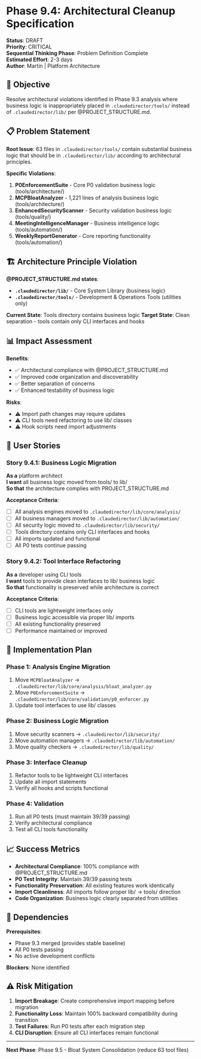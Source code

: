 # Phase 9.4: Architectural Cleanup Specification

**Status**: DRAFT  
**Priority**: CRITICAL  
**Sequential Thinking Phase**: Problem Definition Complete  
**Estimated Effort**: 2-3 days  
**Author**: Martin | Platform Architecture  

## **🎯 Objective**

Resolve architectural violations identified in Phase 9.3 analysis where business logic is inappropriately placed in `.claudedirector/tools/` instead of `.claudedirector/lib/` per @PROJECT_STRUCTURE.md.

## **📋 Problem Statement**

**Root Issue**: 63 files in `.claudedirector/tools/` contain substantial business logic that should be in `.claudedirector/lib/` according to architectural principles.

**Specific Violations**:
1. **P0EnforcementSuite** - Core P0 validation business logic (tools/architecture/)
2. **MCPBloatAnalyzer** - 1,221 lines of analysis business logic (tools/architecture/)
3. **EnhancedSecurityScanner** - Security validation business logic (tools/quality/)
4. **MeetingIntelligenceManager** - Business intelligence logic (tools/automation/)
5. **WeeklyReportGenerator** - Core reporting functionality (tools/automation/)

## **🏗️ Architecture Principle Violation**

**@PROJECT_STRUCTURE.md states**:
- **`.claudedirector/lib/`** - Core System Library (business logic)
- **`.claudedirector/tools/`** - Development & Operations Tools (utilities only)

**Current State**: Tools directory contains business logic
**Target State**: Clean separation - tools contain only CLI interfaces and hooks

## **📊 Impact Assessment**

**Benefits**:
- ✅ Architectural compliance with @PROJECT_STRUCTURE.md
- ✅ Improved code organization and discoverability
- ✅ Better separation of concerns
- ✅ Enhanced testability of business logic

**Risks**:
- ⚠️ Import path changes may require updates
- ⚠️ CLI tools need refactoring to use lib/ classes
- ⚠️ Hook scripts need import adjustments

## **🎯 User Stories**

### **Story 9.4.1: Business Logic Migration**
**As a** platform architect  
**I want** all business logic moved from tools/ to lib/  
**So that** the architecture complies with PROJECT_STRUCTURE.md  

**Acceptance Criteria**:
- [ ] All analysis engines moved to `.claudedirector/lib/core/analysis/`
- [ ] All business managers moved to `.claudedirector/lib/automation/`
- [ ] All security logic moved to `.claudedirector/lib/security/`
- [ ] Tools directory contains only CLI interfaces and hooks
- [ ] All imports updated and functional
- [ ] All P0 tests continue passing

### **Story 9.4.2: Tool Interface Refactoring**
**As a** developer using CLI tools  
**I want** tools to provide clean interfaces to lib/ business logic  
**So that** functionality is preserved while architecture is correct  

**Acceptance Criteria**:
- [ ] CLI tools are lightweight interfaces only
- [ ] Business logic accessible via proper lib/ imports
- [ ] All existing functionality preserved
- [ ] Performance maintained or improved

## **🔧 Implementation Plan**

### **Phase 1: Analysis Engine Migration**
1. Move `MCPBloatAnalyzer` → `.claudedirector/lib/core/analysis/bloat_analyzer.py`
2. Move `P0EnforcementSuite` → `.claudedirector/lib/core/validation/p0_enforcer.py`
3. Update tool interfaces to use lib/ classes

### **Phase 2: Business Logic Migration**
1. Move security scanners → `.claudedirector/lib/security/`
2. Move automation managers → `.claudedirector/lib/automation/`
3. Move quality checkers → `.claudedirector/lib/quality/`

### **Phase 3: Interface Cleanup**
1. Refactor tools to be lightweight CLI interfaces
2. Update all import statements
3. Verify all hooks and scripts functional

### **Phase 4: Validation**
1. Run all P0 tests (must maintain 39/39 passing)
2. Verify architectural compliance
3. Test all CLI tools functionality

## **📈 Success Metrics**

- **Architectural Compliance**: 100% compliance with @PROJECT_STRUCTURE.md
- **P0 Test Integrity**: Maintain 39/39 passing tests
- **Functionality Preservation**: All existing features work identically
- **Import Cleanliness**: All imports follow proper lib/ → tools/ direction
- **Code Organization**: Business logic clearly separated from utilities

## **🔄 Dependencies**

**Prerequisites**:
- Phase 9.3 merged (provides stable baseline)
- All P0 tests passing
- No active development conflicts

**Blockers**: None identified

## **⚠️ Risk Mitigation**

1. **Import Breakage**: Create comprehensive import mapping before migration
2. **Functionality Loss**: Maintain 100% backward compatibility during transition
3. **Test Failures**: Run P0 tests after each migration step
4. **CLI Disruption**: Ensure all CLI interfaces remain functional

---

**Next Phase**: Phase 9.5 - Bloat System Consolidation (reduce 63 tool files)
